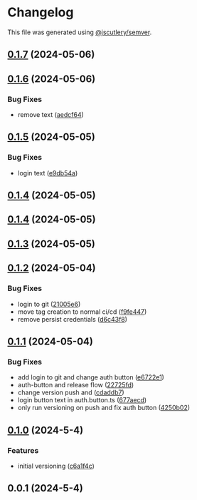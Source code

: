 # Changelog

This file was generated using [@jscutlery/semver](https://github.com/jscutlery/semver).

## [0.1.7](https://github.com/CIRI2-s6/ciri2-app/compare/frontend-0.1.6...frontend-0.1.7) (2024-05-06)

## [0.1.6](https://github.com/CIRI2-s6/ciri2-app/compare/frontend-0.1.5...frontend-0.1.6) (2024-05-06)


### Bug Fixes

* remove text ([aedcf64](https://github.com/CIRI2-s6/ciri2-app/commit/aedcf64ae40a9b0af21068207a09af4ee2482dd7))

## [0.1.5](https://github.com/CIRI2-s6/ciri2-app/compare/frontend-0.1.4...frontend-0.1.5) (2024-05-05)


### Bug Fixes

* login text ([e9db54a](https://github.com/CIRI2-s6/ciri2-app/commit/e9db54a2f489544bba0c40533d0dd9a93cd273e0))

## [0.1.4](https://github.com/CIRI2-s6/ciri2-app/compare/frontend-0.1.3...frontend-0.1.4) (2024-05-05)

## [0.1.4](https://github.com/CIRI2-s6/ciri2-app/compare/frontend-0.1.3...frontend-0.1.4) (2024-05-05)

## [0.1.3](https://github.com/CIRI2-s6/ciri2-app/compare/frontend-0.1.2...frontend-0.1.3) (2024-05-05)

## [0.1.2](https://github.com/CIRI2-s6/ciri2-app/compare/frontend-0.1.1...frontend-0.1.2) (2024-05-04)


### Bug Fixes

* login to git ([21005e6](https://github.com/CIRI2-s6/ciri2-app/commit/21005e651d75944e99abdebaf80441c317534549))
* move tag creation to normal ci/cd ([f9fe447](https://github.com/CIRI2-s6/ciri2-app/commit/f9fe44775809c49d241fe2b6d588978b36de2afb))
* remove persist credentials ([d6c43f8](https://github.com/CIRI2-s6/ciri2-app/commit/d6c43f8950113bee0baa1cd485fb437419f55ede))

## [0.1.1](https://github.com/CIRI2-s6/ciri2-app/compare/frontend-0.1.0...frontend-0.1.1) (2024-05-04)


### Bug Fixes

* add login to git and change auth button ([e6722e1](https://github.com/CIRI2-s6/ciri2-app/commit/e6722e1854632d6be7570dfbff1521da79539fa3))
* auth-button and release flow ([22725fd](https://github.com/CIRI2-s6/ciri2-app/commit/22725fdfb860788d424629d142857b8f2bb619b5))
* change version push and ([cdaddb7](https://github.com/CIRI2-s6/ciri2-app/commit/cdaddb75888cde6f44c561b923d8ace3160c35ad))
* login button text in auth.button.ts ([677aecd](https://github.com/CIRI2-s6/ciri2-app/commit/677aecdb8cdc20ff446d9ed822cb1c7ae5935320))
* only run versioning on push and fix auth button ([4250b02](https://github.com/CIRI2-s6/ciri2-app/commit/4250b0285affb4f11bae0fd20c46f80c70c3afe2))

## [0.1.0](https://github.com/CIRI2-s6/ciri2-app/compare/frontend-0.0.1...frontend-0.1.0) (2024-5-4)


### Features

* initial versioning ([c6a1f4c](https://github.com/CIRI2-s6/ciri2-app/commit/c6a1f4c65429deab4e2e317c18e97b14ed4622dc))

## 0.0.1 (2024-5-4)
